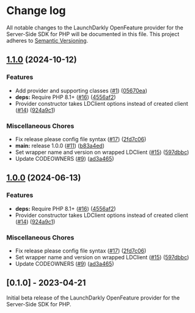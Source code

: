 # Change log

All notable changes to the LaunchDarkly OpenFeature provider for the Server-Side SDK for PHP will be documented in this file. This project adheres to [Semantic Versioning](http://semver.org).


## [1.1.0](https://github.com/laursisask/repo-33/compare/v1.0.0...1.1.0) (2024-10-12)


### Features

* Add provider and supporting classes ([#1](https://github.com/laursisask/repo-33/issues/1)) ([05670ea](https://github.com/laursisask/repo-33/commit/05670eae187b1a4703386d1cea191ea5957663f7))
* **deps:** Require PHP 8.1+ ([#16](https://github.com/laursisask/repo-33/issues/16)) ([4556af2](https://github.com/laursisask/repo-33/commit/4556af25028828845bb1a5c7e4bb70d61917af00))
* Provider constructor takes LDClient options instead of created client ([#14](https://github.com/laursisask/repo-33/issues/14)) ([924a9c1](https://github.com/laursisask/repo-33/commit/924a9c1b43c6b477201e077452b00e438e439947))


### Miscellaneous Chores

* Fix release please config file syntax ([#17](https://github.com/laursisask/repo-33/issues/17)) ([2fd7c06](https://github.com/laursisask/repo-33/commit/2fd7c0655e191fe85686ccab68b844672047bc52))
* **main:** release 1.0.0 ([#11](https://github.com/laursisask/repo-33/issues/11)) ([b83a4ed](https://github.com/laursisask/repo-33/commit/b83a4ede6ca4ffaab8f15dd03513040d89a934f6))
* Set wrapper name and version on wrapped LDClient ([#15](https://github.com/laursisask/repo-33/issues/15)) ([597dbbc](https://github.com/laursisask/repo-33/commit/597dbbcb44bb73ea0f38f27c0c986879f3868457))
* Update CODEOWNERS ([#9](https://github.com/laursisask/repo-33/issues/9)) ([ad3a465](https://github.com/laursisask/repo-33/commit/ad3a465be23cb68c0541ea7b8156bdc570013540))

## [1.0.0](https://github.com/launchdarkly/openfeature-php-server/compare/0.1.0...1.0.0) (2024-06-13)


### Features

* **deps:** Require PHP 8.1+ ([#16](https://github.com/launchdarkly/openfeature-php-server/issues/16)) ([4556af2](https://github.com/launchdarkly/openfeature-php-server/commit/4556af25028828845bb1a5c7e4bb70d61917af00))
* Provider constructor takes LDClient options instead of created client ([#14](https://github.com/launchdarkly/openfeature-php-server/issues/14)) ([924a9c1](https://github.com/launchdarkly/openfeature-php-server/commit/924a9c1b43c6b477201e077452b00e438e439947))


### Miscellaneous Chores

* Fix release please config file syntax ([#17](https://github.com/launchdarkly/openfeature-php-server/issues/17)) ([2fd7c06](https://github.com/launchdarkly/openfeature-php-server/commit/2fd7c0655e191fe85686ccab68b844672047bc52))
* Set wrapper name and version on wrapped LDClient ([#15](https://github.com/launchdarkly/openfeature-php-server/issues/15)) ([597dbbc](https://github.com/launchdarkly/openfeature-php-server/commit/597dbbcb44bb73ea0f38f27c0c986879f3868457))
* Update CODEOWNERS ([#9](https://github.com/launchdarkly/openfeature-php-server/issues/9)) ([ad3a465](https://github.com/launchdarkly/openfeature-php-server/commit/ad3a465be23cb68c0541ea7b8156bdc570013540))

## [0.1.0] - 2023-04-21
Initial beta release of the LaunchDarkly OpenFeature provider for the Server-Side SDK for PHP.
